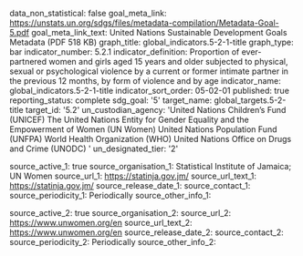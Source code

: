 data_non_statistical: false
goal_meta_link: https://unstats.un.org/sdgs/files/metadata-compilation/Metadata-Goal-5.pdf
goal_meta_link_text: United Nations Sustainable Development Goals Metadata (PDF 518
  KB)
graph_title: global_indicators.5-2-1-title
graph_type: bar
indicator_number: 5.2.1
indicator_definition: Proportion of ever-partnered women and girls aged 15 years and
  older subjected to physical, sexual or psychological violence by a current or former
  intimate partner in the previous 12 months, by form of violence and by age
indicator_name: global_indicators.5-2-1-title
indicator_sort_order: 05-02-01
published: true
reporting_status: complete
sdg_goal: '5'
target_name: global_targets.5-2-title
target_id: '5.2'
un_custodian_agency: 'United Nations Children’s Fund (UNICEF) The United Nations Entity
  for Gender Equality and the Empowerment of Women (UN Women) United Nations Population
  Fund (UNFPA) World Health Organization (WHO) United Nations Office on Drugs and
  Crime (UNODC)  '
un_designated_tier: '2'

source_active_1: true
source_organisation_1: Statistical Institute of Jamaica; UN Women
source_url_1: https://statinja.gov.jm/
source_url_text_1: https://statinja.gov.jm/
source_release_date_1: 
source_contact_1: 
source_periodicity_1: Periodically
source_other_info_1: 
            
source_active_2: true
source_organisation_2: 
source_url_2: https://www.unwomen.org/en
source_url_text_2: https://www.unwomen.org/en
source_release_date_2: 
source_contact_2: 
source_periodicity_2: Periodically
source_other_info_2: 